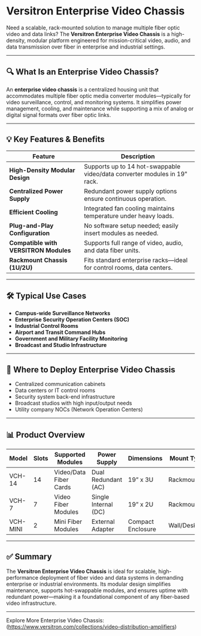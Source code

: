 # Versitron Enterprise Video Chassis

Need a scalable, rack-mounted solution to manage multiple fiber optic video and data links? The **Versitron Enterprise Video Chassis** is a high-density, modular platform engineered for mission-critical video, audio, and data transmission over fiber in enterprise and industrial settings.

---

## 🔍 What Is an Enterprise Video Chassis?

An **enterprise video chassis** is a centralized housing unit that accommodates multiple fiber optic media converter modules—typically for video surveillance, control, and monitoring systems. It simplifies power management, cooling, and maintenance while supporting a mix of analog or digital signal formats over fiber optic links.

---

## 💡 Key Features & Benefits

| Feature                         | Description                                                                 |
|----------------------------------|-----------------------------------------------------------------------------|
| **High-Density Modular Design** | Supports up to 14 hot-swappable video/data converter modules in 19" rack.  |
| **Centralized Power Supply**    | Redundant power supply options ensure continuous operation.                |
| **Efficient Cooling**           | Integrated fan cooling maintains temperature under heavy loads.            |
| **Plug-and-Play Configuration** | No software setup needed; easily insert modules as needed.                 |
| **Compatible with VERSITRON Modules** | Supports full range of video, audio, and data fiber units.        |
| **Rackmount Chassis (1U/2U)**   | Fits standard enterprise racks—ideal for control rooms, data centers.      |

---

## 🛠️ Typical Use Cases

- **Campus-wide Surveillance Networks**  
- **Enterprise Security Operation Centers (SOC)**  
- **Industrial Control Rooms**  
- **Airport and Transit Command Hubs**  
- **Government and Military Facility Monitoring**  
- **Broadcast and Studio Infrastructure**

---

## 🛒 Where to Deploy Enterprise Video Chassis

- Centralized communication cabinets  
- Data centers or IT control rooms  
- Security system back-end infrastructure  
- Broadcast studios with high input/output needs  
- Utility company NOCs (Network Operation Centers)

---

## 📊 Product Overview

| Model            | Slots | Supported Modules     | Power Supply         | Dimensions      | Mount Type |
|------------------|--------|------------------------|------------------------|------------------|-------------|
| VCH-14           | 14     | Video/Data Fiber Cards | Dual Redundant (AC)   | 19” x 3U         | Rackmount   |
| VCH-7            | 7      | Video Fiber Modules    | Single Internal (DC)  | 19” x 2U         | Rackmount   |
| VCH-MINI         | 2      | Mini Fiber Modules     | External Adapter      | Compact Enclosure| Wall/Desktop|

---

## ✅ Summary

The **Versitron Enterprise Video Chassis** is ideal for scalable, high-performance deployment of fiber video and data systems in demanding enterprise or industrial environments. Its modular design simplifies maintenance, supports hot-swappable modules, and ensures uptime with redundant power—making it a foundational component of any fiber-based video infrastructure.

---

Explore More Enterprise Video Chassis: (https://www.versitron.com/collections/video-distribution-amplifiers)
